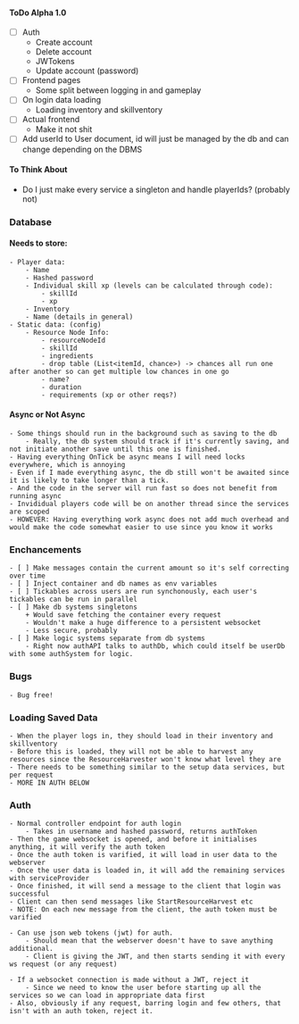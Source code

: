 #### ToDo Alpha 1.0

- [ ] Auth
  - Create account
  - Delete account
  - JWTokens
  - Update account (password)
- [ ] Frontend pages
  - Some split between logging in and gameplay
- [ ] On login data loading
  - Loading inventory and skillventory
- [ ] Actual frontend
  - Make it not shit
- [ ] Add userId to User document, id will just be managed by the db and can change depending on the DBMS

#### To Think About

- Do I just make every service a singleton and handle playerIds? (probably not)

### Database

#### Needs to store:

    - Player data:
        - Name
        - Hashed password
        - Individual skill xp (levels can be calculated through code):
            - skillId
            - xp
        - Inventory
        - Name (details in general)
    - Static data: (config)
        - Resource Node Info:
            - resourceNodeId
            - skillId
            - ingredients
            - drop table (List<itemId, chance>) -> chances all run one after another so can get multiple low chances in one go
            - name?
            - duration
            - requirements (xp or other reqs?)

#### Async or Not Async

    - Some things should run in the background such as saving to the db
        - Really, the db system should track if it's currently saving, and not initiate another save until this one is finished.
    - Having everything OnTick be async means I will need locks everywhere, which is annoying
    - Even if I made everything async, the db still won't be awaited since it is likely to take longer than a tick.
    - And the code in the server will run fast so does not benefit from running async
    - Invididual players code will be on another thread since the services are scoped
    - HOWEVER: Having everything work async does not add much overhead and would make the code somewhat easier to use since you know it works

### Enchancements

    - [ ] Make messages contain the current amount so it's self correcting over time
    - [ ] Inject container and db names as env variables
    - [ ] Tickables across users are run synchonously, each user's tickables can be run in parallel
    - [ ] Make db systems singletons
        + Would save fetching the container every request
        - Wouldn't make a huge difference to a persistent websocket
        - Less secure, probably
    - [ ] Make logic systems separate from db systems
        - Right now authAPI talks to authDb, which could itself be userDb with some authSystem for logic.

### Bugs

    - Bug free!

### Loading Saved Data

    - When the player logs in, they should load in their inventory and skillventory
    - Before this is loaded, they will not be able to harvest any resources since the ResourceHarvester won't know what level they are
    - There needs to be something similar to the setup data services, but per request
    - MORE IN AUTH BELOW

### Auth

    - Normal controller endpoint for auth login
        - Takes in username and hashed password, returns authToken
    - Then the game websocket is opened, and before it initialises anything, it will verify the auth token
    - Once the auth token is varified, it will load in user data to the webserver
    - Once the user data is loaded in, it will add the remaining services with serviceProvider
    - Once finished, it will send a message to the client that login was successful
    - Client can then send messages like StartResourceHarvest etc
    - NOTE: On each new message from the client, the auth token must be varified

    - Can use json web tokens (jwt) for auth.
        - Should mean that the webserver doesn't have to save anything additional.
        - Client is giving the JWT, and then starts sending it with every ws request (or any request)

    - If a websocket connection is made without a JWT, reject it
        - Since we need to know the user before starting up all the services so we can load in appropriate data first
    - Also, obviously if any request, barring login and few others, that isn't with an auth token, reject it.
